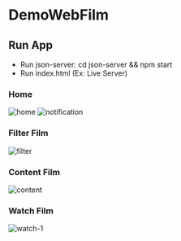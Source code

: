 # DemoWebFilm
## Run App
- Run json-server: cd json-server && npm start
- Run index.html (Ex: Live Server)

### Home
![home](https://user-images.githubusercontent.com/45823921/169244890-9065184e-392b-4755-9490-c57f324f8fd8.png)
![notification](https://user-images.githubusercontent.com/45823921/169244912-0a6c6809-4e28-4009-987c-0631f4a3a107.png)

### Filter Film
![filter](https://user-images.githubusercontent.com/45823921/168840197-dd27fe23-89c2-4571-bf71-a9815d52cf2a.png)

### Content Film
![content](https://user-images.githubusercontent.com/45823921/168840299-1e494c1b-90ae-43b6-9bf2-a8423f1af01c.png)

### Watch Film
![watch-1](https://user-images.githubusercontent.com/45823921/168840493-87fc6c95-b67d-4f20-940e-ecb0bee54925.png)
